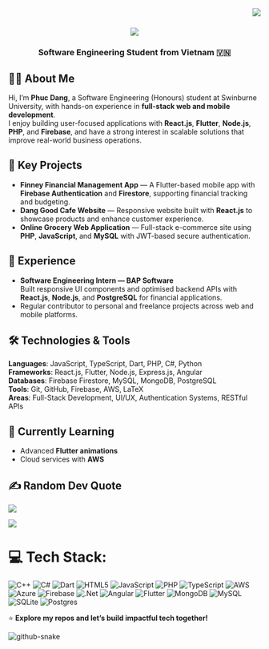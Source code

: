 <img align="right" src="https://visitor-badge.laobi.icu/badge?page_id=salesp07.salesp07" />

<h1 align="center">
    <img src="https://readme-typing-svg.herokuapp.com/?font=Righteous&size=35&center=true&vCenter=true&width=500&height=70&duration=4000&lines=Hello+World!+👋;+I'm+Phuc+Dang!;" />
</h1>

<h3 align="center">Software Engineering Student from Vietnam 🇻🇳</h3>

## 👨‍💻 About Me
Hi, I’m **Phuc Dang**, a Software Engineering (Honours) student at Swinburne University, with hands-on experience in **full-stack web and mobile development**.  
I enjoy building user-focused applications with **React.js**, **Flutter**, **Node.js**, **PHP**, and **Firebase**, and have a strong interest in scalable solutions that improve real-world business operations.

## 🔭 Key Projects
- **Finney Financial Management App** — A Flutter-based mobile app with **Firebase Authentication** and **Firestore**, supporting financial tracking and budgeting.
- **Dang Good Cafe Website** — Responsive website built with **React.js** to showcase products and enhance customer experience.
- **Online Grocery Web Application** — Full-stack e-commerce site using **PHP**, **JavaScript**, and **MySQL** with JWT-based secure authentication.

## 💼 Experience
- **Software Engineering Intern — BAP Software**  
  Built responsive UI components and optimised backend APIs with **React.js**, **Node.js**, and **PostgreSQL** for financial applications.
- Regular contributor to personal and freelance projects across web and mobile platforms.

## 🛠️ Technologies & Tools
**Languages**: JavaScript, TypeScript, Dart, PHP, C#, Python  
**Frameworks**: React.js, Flutter, Node.js, Express.js, Angular  
**Databases**: Firebase Firestore, MySQL, MongoDB, PostgreSQL  
**Tools**: Git, GitHub, Firebase, AWS, LaTeX  
**Areas**: Full-Stack Development, UI/UX, Authentication Systems, RESTful APIs

## 🌟 Currently Learning
- Advanced **Flutter animations**
- Cloud services with **AWS**
  
## ✍️ Random Dev Quote
![](https://quotes-github-readme.vercel.app/api?type=horizontal&theme=radical)

[![](https://visitcount.itsvg.in/api?id=102619835&icon=2&color=0)](https://visitcount.itsvg.in)

# 💻 Tech Stack:
![C++](https://img.shields.io/badge/c++-%2300599C.svg?style=for-the-badge&logo=c%2B%2B&logoColor=white) ![C#](https://img.shields.io/badge/c%23-%23239120.svg?style=for-the-badge&logo=csharp&logoColor=white) ![Dart](https://img.shields.io/badge/dart-%230175C2.svg?style=for-the-badge&logo=dart&logoColor=white) ![HTML5](https://img.shields.io/badge/html5-%23E34F26.svg?style=for-the-badge&logo=html5&logoColor=white) ![JavaScript](https://img.shields.io/badge/javascript-%23323330.svg?style=for-the-badge&logo=javascript&logoColor=%23F7DF1E) ![PHP](https://img.shields.io/badge/php-%23777BB4.svg?style=for-the-badge&logo=php&logoColor=white) ![TypeScript](https://img.shields.io/badge/typescript-%23007ACC.svg?style=for-the-badge&logo=typescript&logoColor=white) ![AWS](https://img.shields.io/badge/AWS-%23FF9900.svg?style=for-the-badge&logo=amazon-aws&logoColor=white) ![Azure](https://img.shields.io/badge/azure-%230072C6.svg?style=for-the-badge&logo=microsoftazure&logoColor=white) ![Firebase](https://img.shields.io/badge/firebase-%23039BE5.svg?style=for-the-badge&logo=firebase) ![.Net](https://img.shields.io/badge/.NET-5C2D91?style=for-the-badge&logo=.net&logoColor=white) ![Angular](https://img.shields.io/badge/angular-%23DD0031.svg?style=for-the-badge&logo=angular&logoColor=white) ![Flutter](https://img.shields.io/badge/Flutter-%2302569B.svg?style=for-the-badge&logo=Flutter&logoColor=white) ![MongoDB](https://img.shields.io/badge/MongoDB-%234ea94b.svg?style=for-the-badge&logo=mongodb&logoColor=white) ![MySQL](https://img.shields.io/badge/mysql-4479A1.svg?style=for-the-badge&logo=mysql&logoColor=white) ![SQLite](https://img.shields.io/badge/sqlite-%2307405e.svg?style=for-the-badge&logo=sqlite&logoColor=white) ![Postgres](https://img.shields.io/badge/postgres-%23316192.svg?style=for-the-badge&logo=postgresql&logoColor=white)

⭐ **Explore my repos and let’s build impactful tech together!**

<picture>
  <source media="(prefers-color-scheme: dark)" srcset="https://raw.githubusercontent.com/tobiasmeyhoefer/tobiasmeyhoefer/output/github-snake-dark.svg" />
  <source media="(prefers-color-scheme: light)" srcset="https://raw.githubusercontent.com/tobiasmeyhoefer/tobiasmeyhoefer/output/github-snake.svg" />
  <img alt="github-snake" src="https://raw.githubusercontent.com/tobiasmeyhoefer/tobiasmeyhoefer/output/github-snake.svg" />
</picture>
